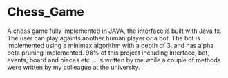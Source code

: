 # Chess_Game
A chess game fully implemented in JAVA, the interface is built with Java fx.
The user can play againts another human player or a bot.
The bot is implemented using a minimax algorithm with a depth of 3, and has alpha beta pruning implemented.
98% of this project including interface, bot, events, board and pieces etc ... is written by me while a couple of methods were written by my colleague at the university.
